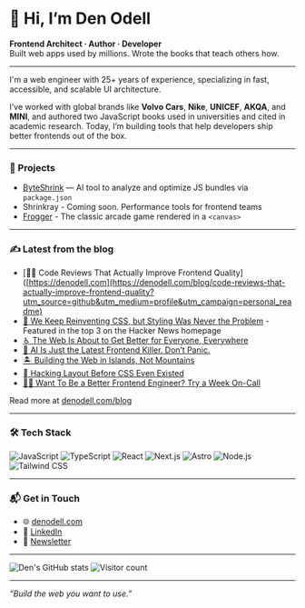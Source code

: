 # 👋 Hi, I’m Den Odell

**Frontend Architect · Author · Developer**  
Built web apps used by millions. Wrote the books that teach others how.

---

I'm a web engineer with 25+ years of experience, specializing in fast, accessible, and scalable UI architecture.

I’ve worked with global brands like **Volvo Cars**, **Nike**, **UNICEF**, **AKQA**, and **MINI**, and authored two JavaScript books used in universities and cited in academic research. Today, I’m building tools that help developers ship better frontends out of the box.

---

### 🚀 Projects
- [ByteShrink](https://github.com/denodell/byteshrink.dev) — AI tool to analyze and optimize JS bundles via `package.json`
- Shrinkray - Coming soon. Performance tools for frontend teams
- [Frogger](https://github.com/denodell/frogger) - The classic arcade game rendered in a `<canvas>`

---

### ✍️ Latest from the blog
- [👨‍💻 Code Reviews That Actually Improve Frontend Quality]([https://denodell.com](https://denodell.com/blog/code-reviews-that-actually-improve-frontend-quality?utm_source=github&utm_medium=profile&utm_campaign=personal_readme)
- [💅 We Keep Reinventing CSS, but Styling Was Never the Problem](http://denodell.com/blog/we-keep-reinventing-css?utm_source=github&utm_medium=profile&utm_campaign=personal_readme) - Featured in the top 3 on the Hacker News homepage
- [♿︎ The Web Is About to Get Better for Everyone, Everywhere](https://denodell.com/blog/a-better-web-for-everyone-everywhere?utm_source=github&utm_medium=profile&utm_campaign=personal_readme)
- [🤖 AI Is Just the Latest Frontend Killer. Don’t Panic.](https://denodell.com/blog/ai-is-just-the-latest-frontend-killer?utm_source=github&utm_medium=profile&utm_campaign=personal_readme)
- [🏝️ Building the Web in Islands, Not Mountains ](https://denodell.com/blog/building-the-web-in-islands?utm_source=github&utm_medium=profile&utm_campaign=personal_readme)
- [🪏 Hacking Layout Before CSS Even Existed ](https://denodell.com/blog/hacking-layout-before-css-existed?utm_source=github&utm_medium=profile&utm_campaign=personal_readme)
- [🕵️‍♂️ Want To Be a Better Frontend Engineer? Try a Week On-Call ](https://denodell.com/blog/try-a-week-on-call?utm_source=github&utm_medium=profile&utm_campaign=personal_readme)

Read more at [denodell.com/blog](https://denodell.com/blog?utm_source=github&utm_medium=profile&utm_campaign=personal_readme)

---

### 🛠️ Tech Stack

![JavaScript](https://img.shields.io/badge/-JavaScript-black?style=flat-square&logo=javascript)
![TypeScript](https://img.shields.io/badge/-TypeScript-3178C6?style=flat-square&logo=typescript)
![React](https://img.shields.io/badge/-React-20232A?style=flat-square&logo=react)
![Next.js](https://img.shields.io/badge/-Next.js-black?style=flat-square&logo=next.js)
![Astro](https://img.shields.io/badge/-Astro-000000?style=flat-square&logo=astro)
![Node.js](https://img.shields.io/badge/-Node.js-339933?style=flat-square&logo=node.js)
![Tailwind CSS](https://img.shields.io/badge/-Tailwind%20CSS-38B2AC?style=flat-square&logo=tailwind-css)

---

### 📬 Get in Touch

- 🌐 [denodell.com](https://denodell.com)
- 💼 [LinkedIn](https://linkedin.com/in/denodell)
- 📨 [Newsletter](https://newsletter.denodell.com)

---

![Den's GitHub stats](https://github-readme-stats.vercel.app/api?username=denodell&show_icons=true&theme=default&hide_rank=true&hide_title=true)
![Visitor count](https://komarev.com/ghpvc/?username=denodell&color=blue)

---

_“Build the web you want to use.”_
